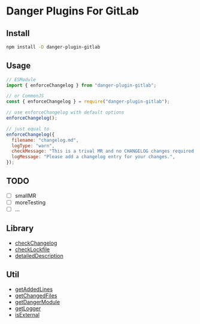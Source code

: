 # Danger Plugins For GitLab

## Install

```bash
npm install -D danger-plugin-gitlab
```

## Usage

```javascript
// ESModule
import { enforceChangelog } from "danger-plugin-gitlab";

// or CommonJS
const { enforceChangelog } = require("danger-plugin-gitlab");

// use enforceChangelog with default options
enforceChangelog();

// just equal to
enforceChangelog({
  filename: "changelog.md",
  logType: "warn",
  checkMessage: "This is a trival MR and no CHANGELOG changes required.",
  logMessage: "Please add a changelog entry for your changes.",
});
```

## TODO

- [ ] smallMR
- [ ] moreTesting
- [ ] ...

## Library

- [checkChangelog](./src/libs/checkChangelog/index.md)
- [checkLockfile](./src/libs/checkLockfile/index.md)
- [detailedDescription](./src/libs/detailedDescription/index.md)

## Util

- [getAddedLines](./src/utils/getAddedLines/index.md)
- [getChangedFiles](./src/utils/getChangedFiles/index.md)
- [getDangerModule](./src/utils/getDangerModule/index.md)
- [getLogger](./src/utils/getLogger/index.md)
- [isExternal](./src/utils/isExternal/index.md)
